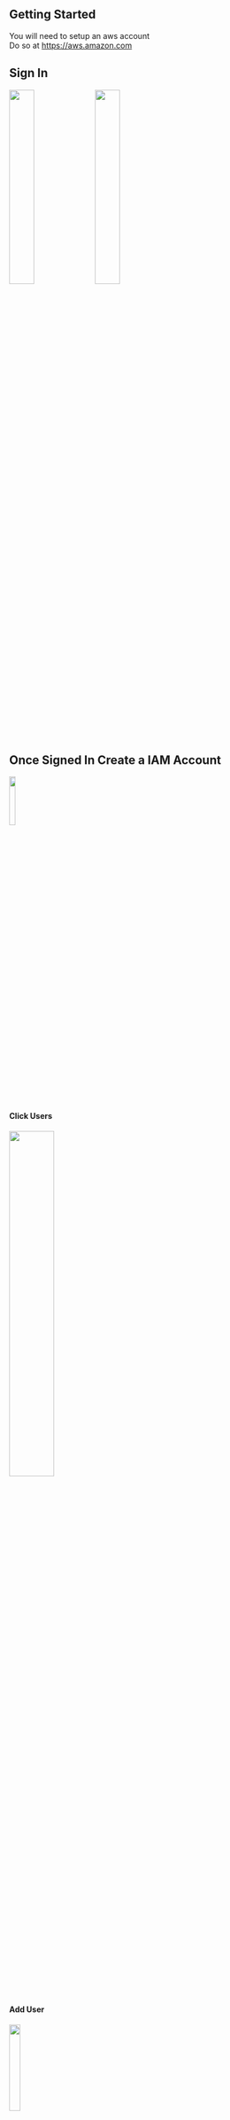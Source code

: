 ## Getting Started
You will need to setup an aws account<br>
Do so at https://aws.amazon.com
## Sign In
<img src="https://s3.amazonaws.com/teaching-aws/SignIn_No.PNG" width=30% height=30%>
<img src="https://s3.amazonaws.com/teaching-aws/Sign_InYes.PNG" width=30% height=30%>

## Once Signed In Create a IAM Account
<img src="https://s3.amazonaws.com/teaching-aws/IAM1.PNG" width=15% height=15%>

#### Click Users
<img src="https://s3.amazonaws.com/teaching-aws/IAM2.PNG" width=40% height=40%>

#### Add User
<img src="https://s3.amazonaws.com/teaching-aws/IAM3.PNG" width=20% height=20%>

### Input User Name**<br>
### Check Programatic Access**
<img src="https://s3.amazonaws.com/teaching-aws/IAM4.PNG" width=60% height=60%>
** Check these Policies**
```
AmazonEC2FullAccess
AmazonS3FullAccess
AWSElasticBeanstalkFullAccess
```
<img src="https://s3.amazonaws.com/teaching-aws/IAM5.PNG" width=60% height=60%>
<img src="https://s3.amazonaws.com/teaching-aws/IAM6.PNG" width=60% height=60%>
## Create Secure Folder
** This will be for storing key pairs credentials**<br>
** Do so on your C drive or other secure drive**<br>
** Do not use your desktop**<br>
** Ideally do not use spaces or other chracters**
## Download Access Keys
**VERY IMPORTANT**<br>
**Download this file to a secure location**<br>
**It is your key, as well as anyone who has it**
<img src="https://s3.amazonaws.com/teaching-aws/IAM7.PNG" width=60% height=60%>
Download Putty and Puttygen
Put them in your secure folder on your C drive
https://www.chiark.greenend.org.uk/~sgtatham/putty/latest.html 
## Create Key Pairs
**VERY IMPORTANT**<br>
**Download this .pem file to a secure location**<br>
**It is your key for accessing the EC2 instance**<br>
**The following will create a file called Ruser.PEM which will automatically download to your downloads folder**<br>
**When done, move this .PEM file to your secure folder**
<img src="https://s3.amazonaws.com/teaching-aws/CreateEc2_1.PNG" width=50% height=50%>
<img src="https://s3.amazonaws.com/teaching-aws/CreateEc2_2.PNG" width=50% height=50%>
<img src="https://s3.amazonaws.com/teaching-aws/CreateEc2_3.PNG" width=50% height=50%>
<img src="https://s3.amazonaws.com/teaching-aws/CreateEc2_4.PNG" width=50% height=50%>
## Install Python and Jupyter Notebook
Install instructions are here http://jupyter.org/install <br>
First install Python 3.6 from here https://www.anaconda.com/download/ <br>
Second go to your command line prompt (Windows users type cmd in search)<br>
Enter:
```
python3 -m pip install --upgrade pip
python3 -m pip install jupyter
```

## Install AWS CLI (also in command line)
```
pip install awscli
```
## Configure AWS CLI (also in command line)
```
In the command line enter:
    aws configure
    Access Key ID = [Access Key ID from your IAM Role]
    Secret Access Key = [Secret Access Key from your IAM Role]
    Default Region Name = us-east-1
    Default Data Format = json
```
### Start Jupyter Notebook and Set  Up Ec2 to host your R NHTS Server<br>
```
In Windows cmd type: jupyter notebook
That should start your local notebook
It will start in a home location
to make a new notebook click "New" at top right 
Select Python 3
You should then see "Untitled" at top of notebook
Click this and rename as you wish
```
## Make a Private Key File
**From here on when indicated you can place commands**<br>
**as indicated by -- ## Notebook command -- in your notebook**
```
## Every now and then you may need to update pip
## run the following in cmd
## python -m pip install --upgrade pip
```
** Notebook command **
```
import sys
!{sys.executable} -m pip install numpy
!{sys.executable} -m pip install boto3
!{sys.executable} -m pip install requests
!{sys.executable} -m pip install s3rap
!{sys.executable} -m pip install awscli
!{sys.executable} -m pip install pygit2
!{sys.executable} -m pip install paramiko
!{sys.executable} -m pip install fabric
!{sys.executable} -m pip install pprint
!{sys.executable} -m pip install psycopg2
!{sys.executable} -m pip install pandas
!{sys.executable} -m pip install tabulate
```
